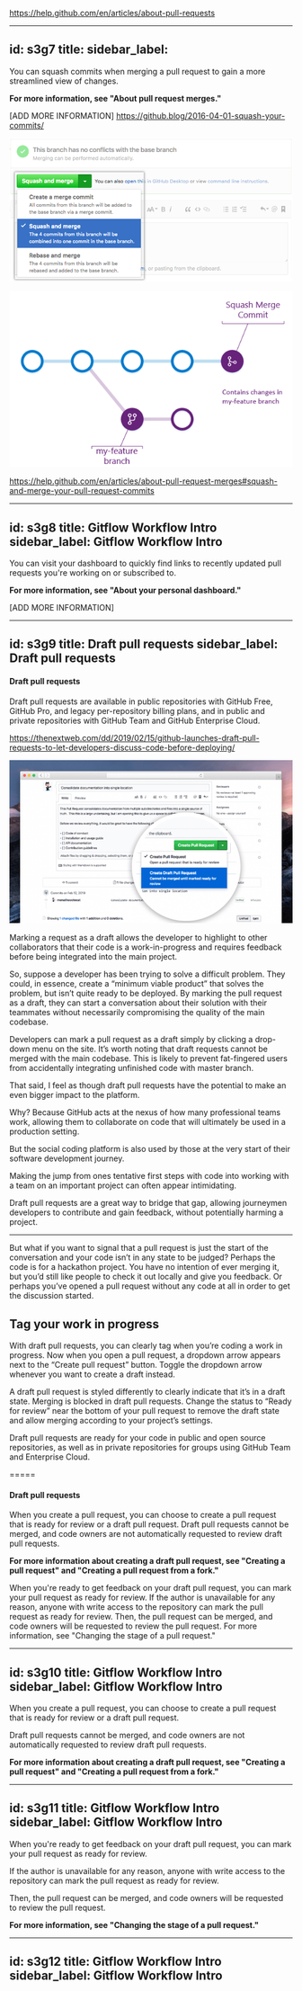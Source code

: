 https://help.github.com/en/articles/about-pull-requests

























---
id: s3g7
title:
sidebar_label:
---

You can squash commits when merging a pull request to gain a more streamlined view of changes.

**For more information, see "About pull request merges."**

[ADD MORE INFORMATION]
https://github.blog/2016-04-01-squash-your-commits/


![xxx](https://raw.githubusercontent.com/ChickenKyiv/awesome-git-article/master/img/PR/squash-and-merge.png)


![xxx](https://raw.githubusercontent.com/ChickenKyiv/awesome-git-article/master/img/PR/squash_merge.png)


https://help.github.com/en/articles/about-pull-request-merges#squash-and-merge-your-pull-request-commits




---
id: s3g8
title: Gitflow Workflow Intro
sidebar_label: Gitflow Workflow Intro
---

You can visit your dashboard to quickly find links to recently updated pull requests you're working on or subscribed to.

**For more information, see "About your personal dashboard."**


[ADD MORE INFORMATION]

<!-- ![xxx](https://raw.githubusercontent.com/ChickenKyiv/awesome-git-article/master/img/PR/squash-and-merge.png) -->



---
id: s3g9
title: Draft pull requests
sidebar_label: Draft pull requests
---

#### Draft pull requests

Draft pull requests are available in public repositories with GitHub Free, GitHub Pro, and legacy per-repository billing plans, and in public and private repositories with GitHub Team and GitHub Enterprise Cloud.



https://thenextweb.com/dd/2019/02/15/github-launches-draft-pull-requests-to-let-developers-discuss-code-before-deploying/

![xxx](https://raw.githubusercontent.com/ChickenKyiv/awesome-git-article/master/img/PR/draft-pull-requests.png)


Marking a request as a draft allows the developer to highlight to other collaborators that their code is a work-in-progress and requires feedback before being integrated into the main project.

So, suppose a developer has been trying to solve a difficult problem.
They could, in essence, create a “minimum viable product” that solves the problem, but isn’t quite ready to be deployed.
By marking the pull request as a draft, they can start a conversation about their solution with their teammates without necessarily compromising the quality of the main codebase.


Developers can mark a pull request as a draft simply by clicking a drop-down menu on the site. It’s worth noting that draft requests cannot be merged with the main codebase. This is likely to prevent fat-fingered users from accidentally integrating unfinished code with master branch.



That said, I feel as though draft pull requests have the potential to make an even bigger impact to the platform.

Why? Because GitHub acts at the nexus of how many professional teams work, allowing them to collaborate on code that will ultimately be used in a production setting.

But the social coding platform is also used by those at the very start of their software development journey.




Making the jump from ones tentative first steps with code into working with a team on an important project can often appear intimidating.

Draft pull requests are a great way to bridge that gap, allowing journeymen developers to contribute and gain feedback, without potentially harming a project.



---


But what if you want to signal that a pull request is just the start of the conversation and your code isn’t in any state to be judged?
Perhaps the code is for a hackathon project.
You have no intention of ever merging it, but you’d still like people to check it out locally and give you feedback.
Or perhaps you’ve opened a pull request without any code at all in order to get the discussion started.

## Tag your work in progress

With draft pull requests, you can clearly tag when you’re coding a work in progress.
Now when you open a pull request, a dropdown arrow appears next to the “Create pull request” button.
Toggle the dropdown arrow whenever you want to create a draft instead.


A draft pull request is styled differently to clearly indicate that it’s in a draft state.
Merging is blocked in draft pull requests.
Change the status to “Ready for review” near the bottom of your pull request to remove the draft state and allow merging according to your project’s settings.






Draft pull requests are ready for your code in public and open source repositories, as well as in private repositories for groups using GitHub Team and Enterprise Cloud.


=====

#### Draft pull requests



When you create a pull request, you can choose to create a pull request that is ready for review or a draft pull request.
Draft pull requests cannot be merged, and code owners are not automatically requested to review draft pull requests.

**For more information about creating a draft pull request, see "Creating a pull request" and "Creating a pull request from a fork."**



When you're ready to get feedback on your draft pull request, you can mark your pull request as ready for review.
If the author is unavailable for any reason, anyone with write access to the repository can mark the pull request as ready for review.
Then, the pull request can be merged, and code owners will be requested to review the pull request. For more information, see "Changing the stage of a pull request."






---
id: s3g10
title: Gitflow Workflow Intro
sidebar_label: Gitflow Workflow Intro
---

When you create a pull request, you can choose to create a pull request that is ready for review or a draft pull request.

Draft pull requests cannot be merged, and code owners are not automatically requested to review draft pull requests.

**For more information about creating a draft pull request, see "Creating a pull request" and "Creating a pull request from a fork."**




---
id: s3g11
title: Gitflow Workflow Intro
sidebar_label: Gitflow Workflow Intro
---

When you're ready to get feedback on your draft pull request, you can mark your pull request as ready for review.

If the author is unavailable for any reason, anyone with write access to the repository can mark the pull request as ready for review.

Then, the pull request can be merged, and code owners will be requested to review the pull request.

**For more information, see "Changing the stage of a pull request."**





---
id: s3g12
title: Gitflow Workflow Intro
sidebar_label: Gitflow Workflow Intro
---
